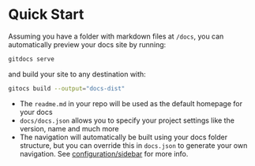 # Quick Start

Assuming you have a folder with markdown files at `/docs`, you can automatically preview your docs site by running:

```bash
gitdocs serve
```

and build your site to any destination with:

```bash
gitocs build --output="docs-dist"
```

- The `readme.md` in your repo will be used as the default homepage for your docs
- `docs/docs.json` allows you to specify your project settings like the version, name and much more
- The navigation will automatically be built using your docs folder structure, but you can override this in `docs.json` to generate your own navigation. See [configuration/sidebar](/configuration/sidebar.md) for more info.
